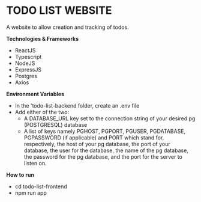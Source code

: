 # TODO LIST WEBSITE

A website to allow creation and tracking of todos.

**Technologies & Frameworks**

- ReactJS
- Typescript
- NodeJS
- ExpressJS
- Postgres
- Axios

**Environment Variables**
- In the 'todo-list-backend folder, create an .env file
- Add either of the two:
    - A DATABASE_URL key set to the connection string of your desired pg (POSTGRESQL) database
    - A list of keys namely PGHOST, PGPORT, PGUSER, PGDATABASE, PGPASSWORD (if applicable) and PORT which stand for, respectively, the host of your pg database, the port of your database, the user for the database, the name of the pg database, the password for the pg database, and the port for the server to listen on.


**How to run**
- cd todo-list-frontend
- npm run app